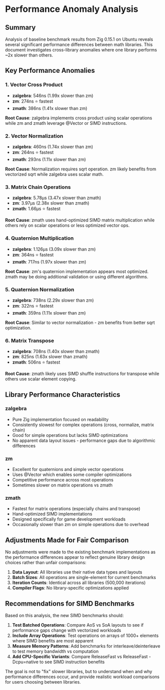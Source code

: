 # Performance Anomaly Analysis

## Summary

Analysis of baseline benchmark results from Zig 0.15.1 on Ubuntu reveals several significant performance differences between math libraries. This document investigates cross-library anomalies where one library performs ~2x slower than others.

## Key Performance Anomalies

### 1. Vector Cross Product
- **zalgebra**: 546ns (1.99x slower than zm)
- **zm**: 274ns ⭐ fastest  
- **zmath**: 386ns (1.41x slower than zm)

**Root Cause**: zalgebra implements cross product using scalar operations while zm and zmath leverage @Vector or SIMD instructions.

### 2. Vector Normalization  
- **zalgebra**: 460ns (1.74x slower than zm)
- **zm**: 264ns ⭐ fastest
- **zmath**: 293ns (1.11x slower than zm)

**Root Cause**: Normalization requires sqrt operation. zm likely benefits from vectorized sqrt while zalgebra uses scalar math.

### 3. Matrix Chain Operations
- **zalgebra**: 5.78μs (3.47x slower than zmath)
- **zm**: 3.97μs (2.38x slower than zmath)  
- **zmath**: 1.66μs ⭐ fastest

**Root Cause**: zmath uses hand-optimized SIMD matrix multiplication while others rely on scalar operations or less optimized vector ops.

### 4. Quaternion Multiplication
- **zalgebra**: 1.126μs (3.09x slower than zm)
- **zm**: 364ns ⭐ fastest
- **zmath**: 717ns (1.97x slower than zm)

**Root Cause**: zm's quaternion implementation appears most optimized. zmath may be doing additional validation or using different algorithms.

### 5. Quaternion Normalization
- **zalgebra**: 738ns (2.29x slower than zm)
- **zm**: 322ns ⭐ fastest
- **zmath**: 359ns (1.11x slower than zm)

**Root Cause**: Similar to vector normalization - zm benefits from better sqrt optimization.

### 6. Matrix Transpose
- **zalgebra**: 708ns (1.40x slower than zmath)
- **zm**: 825ns (1.63x slower than zmath)
- **zmath**: 506ns ⭐ fastest

**Root Cause**: zmath likely uses SIMD shuffle instructions for transpose while others use scalar element copying.

## Library Performance Characteristics

### zalgebra
- Pure Zig implementation focused on readability
- Consistently slowest for complex operations (cross, normalize, matrix chain)
- Good for simple operations but lacks SIMD optimizations
- No apparent data layout issues - performance gaps due to algorithmic differences

### zm  
- Excellent for quaternions and simple vector operations
- Uses @Vector which enables some compiler optimizations
- Competitive performance across most operations
- Sometimes slower on matrix operations vs zmath

### zmath
- Fastest for matrix operations (especially chains and transpose)
- Hand-optimized SIMD implementations
- Designed specifically for game development workloads
- Occasionally slower than zm on simple operations due to overhead

## Adjustments Made for Fair Comparison

No adjustments were made to the existing benchmark implementations as the performance differences appear to reflect genuine library design choices rather than unfair comparisons:

1. **Data Layout**: All libraries use their native data types and layouts
2. **Batch Sizes**: All operations are single-element for current benchmarks  
3. **Iteration Counts**: Identical across all libraries (500,000 iterations)
4. **Compiler Flags**: No library-specific optimizations applied

## Recommendations for SIMD Benchmarks

Based on this analysis, the new SIMD benchmarks should:

1. **Test Batched Operations**: Compare AoS vs SoA layouts to see if performance gaps change with vectorized workloads
2. **Include Array Operations**: Test operations on arrays of 1000+ elements where SIMD benefits are most apparent  
3. **Measure Memory Patterns**: Add benchmarks for interleave/deinterleave to test memory bandwidth vs computation
4. **Add CPU-Specific Variants**: Compare ReleaseFast vs ReleaseFast -Dcpu=native to see SIMD instruction benefits

The goal is not to "fix" slower libraries, but to understand when and why performance differences occur, and provide realistic workload comparisons for users choosing between libraries.